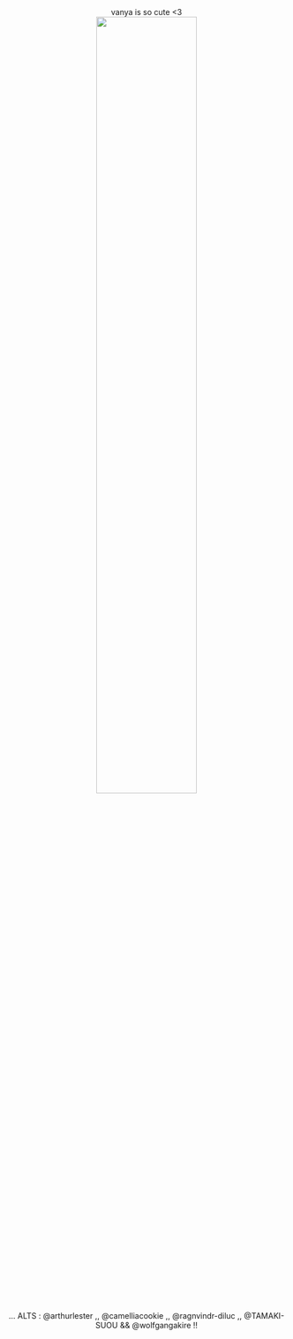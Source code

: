 <div align="center"> vanya is so cute <3</div>
<div align="center">
  <img width = "60%" src="https://i.pinimg.com/736x/9c/14/cd/9c14cd02fd2bf592eaf6fde486f42bf1.jpg">
</div>


<div align="center">... ALTS : @arthurlester ,, @camelliacookie ,, @ragnvindr-diluc ,, @TAMAKI-SUOU && @wolfgangakire !!</div>
